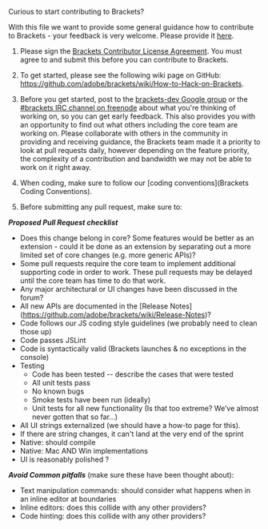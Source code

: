Curious to start contributing to Brackets?


With this file we want to provide some general guidance how to contribute to Brackets - your feedback is very welcome. Please provide it [here](https://groups.google.com/forum/?fromgroups=#!topic/brackets-dev/yEsaied7Fq8).

1. Please sign the [Brackets Contributor License Agreement](http://dev.brackets.io/brackets-contributor-license-agreement.html). You must agree to and submit this before you can contribute to Brackets.

1. To get started, please see the following wiki page on GitHub: https://github.com/adobe/brackets/wiki/How-to-Hack-on-Brackets.

1. Before you get started, post to the [brackets-dev Google group](http://groups.google.com/group/brackets-dev) or the [#brackets IRC channel on freenode](http://freenode.net) about what you're thinking of working on, so you can get early feedback. This also provides you with an opportunity to find out what others including the core team are working on. Please collaborate with others in the community in providing and receiving guidance, the Brackets team made it a priority to look at pull requests daily, however depending on the feature priority, the complexity of a contribution and bandwidth we may not be able to work on it right away.

1. When coding, make sure to follow our [coding conventions](Brackets Coding Conventions).

1. Before submitting any pull request, make sure to:

***Proposed Pull Request checklist***

* Does this change belong in core? Some features would be better as an extension - could it be done as an extension by separating out a more limited set of core changes (e.g. more generic APIs)?
* Some pull requests require the core team to implement additional supporting code in order to work. These pull requests may be delayed until the core team has time to do that work.
* Any major architectural or UI changes have been discussed in the forum?
* All new APIs are documented in the [Release Notes] (https://github.com/adobe/brackets/wiki/Release-Notes)?
* Code follows our JS coding style guidelines (we probably need to clean those up)
* Code passes JSLint
* Code is syntactically valid (Brackets launches & no exceptions in the console)
* Testing
    * Code has been tested -- describe the cases that were tested
    * All unit tests pass
    * No known bugs
    * Smoke tests have been run (ideally)
    * Unit tests for all new functionality (Is that too extreme? We’ve almost never gotten that so far…)
* All UI strings externalized (we should have a how-to page for this).
* If there are string changes, it can't land at the very end of the sprint
* Native: should compile
* Native: Mac AND Win implementations
* UI is reasonably polished ?


***Avoid Common pitfalls*** 
(make sure these have been thought about):
* Text manipulation commands: should consider what happens when in an inline editor at boundaries
* Inline editors: does this collide with any other providers?
* Code hinting: does this collide with any other providers?
